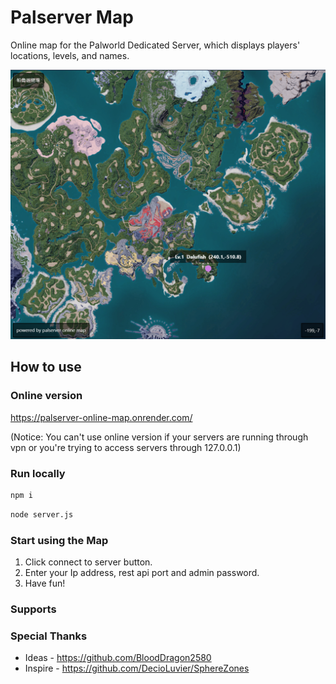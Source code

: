# Palserver Map

Online map for the Palworld Dedicated Server, which displays players' locations, levels, and names.

![](./preview.png)

## How to use

### Online version

https://palserver-online-map.onrender.com/

(Notice: You can't use online version if your servers are running through vpn or you're trying to access servers through 127.0.0.1)

### Run locally 

```bash
npm i
```

```bash
node server.js
```

### Start using the Map

1. Click connect to server button.
2. Enter your Ip address, rest api port and admin password.
3. Have fun!

### Supports



### Special Thanks

- Ideas - https://github.com/BloodDragon2580
- Inspire - https://github.com/DecioLuvier/SphereZones
